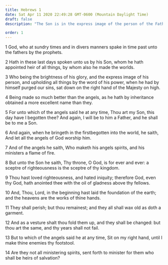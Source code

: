 ```yaml
---
title: Hebrews 1
date: Sat Apr 11 2020 22:49:28 GMT-0600 (Mountain Daylight Time)
draft: false
description: "The Son is in the express image of the person of the Father—Christ is the Only Begotten Son and thus above the angels."

order: 1
---
```

    
1 God, who at sundry times and in divers manners spake in time past unto the fathers by the prophets.

2 Hath in these last days spoken unto us by his Son, whom he hath appointed heir of all things, by whom also he made the worlds.

3 Who being the brightness of his glory, and the express image of his person, and upholding all things by the word of his power, when he had by himself purged our sins, sat down on the right hand of the Majesty on high.

4 Being made so much better than the angels, as he hath by inheritance obtained a more excellent name than they.

5 For unto which of the angels said he at any time, Thou art my Son, this day have I begotten thee? And again, I will be to him a Father, and he shall be to me a Son.

6 And again, when he bringeth in the firstbegotten into the world, he saith, And let all the angels of God worship him.

7 And of the angels he saith, Who maketh his angels spirits, and his ministers a flame of fire.

8 But unto the Son he saith, Thy throne, O God, is for ever and ever: a sceptre of righteousness is the sceptre of thy kingdom.

9 Thou hast loved righteousness, and hated iniquity; therefore God, even thy God, hath anointed thee with the oil of gladness above thy fellows.

10 And, Thou, Lord, in the beginning hast laid the foundation of the earth; and the heavens are the works of thine hands.

11 They shall perish; but thou remainest; and they all shall wax old as doth a garment.

12 And as a vesture shalt thou fold them up, and they shall be changed: but thou art the same, and thy years shall not fail.

13 But to which of the angels said he at any time, Sit on my right hand, until I make thine enemies thy footstool.

14 Are they not all ministering spirits, sent forth to minister for them who shall be heirs of salvation?
